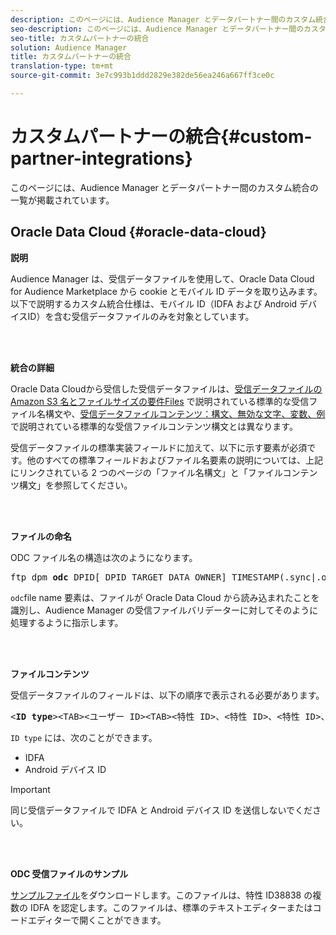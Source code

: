 ```yaml
---
description: このページには、Audience Manager とデータパートナー間のカスタム統合の一覧が掲載されています。
seo-description: このページには、Audience Manager とデータパートナー間のカスタム統合の一覧が掲載されています。
seo-title: カスタムパートナーの統合
solution: Audience Manager
title: カスタムパートナーの統合
translation-type: tm+mt
source-git-commit: 3e7c993b1ddd2829e382de56ea246a667ff3ce0c

---
```



# カスタムパートナーの統合{#custom-partner-integrations}

このページには、Audience Manager とデータパートナー間のカスタム統合の一覧が掲載されています。

## Oracle Data Cloud {#oracle-data-cloud}

**説明**

Audience Manager は、受信データファイルを使用して、Oracle Data Cloud for Audience Marketplace から cookie とモバイル ID データを取り込みます。以下で説明するカスタム統合仕様は、モバイル ID（IDFA および Android デバイスID）を含む受信データファイルのみを対象としています。

<br> 

**統合の詳細**

Oracle Data Cloudから受信した受信データファイルは、[受信データファイルの Amazon S3 名とファイルサイズの要件Files](/help/using/integration/sending-audience-data/batch-data-transfer-explained/inbound-s3-filenames.md) で説明されている標準的な受信ファイル名構文や、[受信データファイルコンテンツ：構文、無効な文字、変数、例](/help/using/integration/sending-audience-data/batch-data-transfer-explained/inbound-file-contents.md)で説明されている標準的な受信ファイルコンテンツ構文とは異なります。

受信データファイルの標準実装フィールドに加えて、以下に示す要素が必須です。他のすべての標準フィールドおよびファイル名要素の説明については、上記にリンクされている 2 つのページの「ファイル名構文」と「ファイルコンテンツ構文」を参照してください。

<br> 

**ファイルの命名**

ODC ファイル名の構造は次のようになります。

<pre>ftp_dpm_<b>odc</b>_DPID[_DPID_TARGET_DATA_OWNER]_TIMESTAMP(.sync|.overwrite)[.SPLIT_NUMBER][.gz]</pre>

`odc`file name 要素は、ファイルが Oracle Data Cloud から読み込まれたことを識別し、Audience Manager の受信ファイルバリデーターに対してそのように処理するように指示します。

<br> 

**ファイルコンテンツ**

受信データファイルのフィールドは、以下の順序で表示される必要があります。

<pre>&lt;<b>ID type</b>&gt;&lt;TAB&gt;&lt;ユーザー ID&gt;&lt;TAB&gt;&lt;特性 ID&gt;、&lt;特性 ID&gt;、&lt;特性 ID&gt;、...</pre>

`ID type` には、次のことができます。

* IDFA
* Android デバイス ID

>[!IMPORTANT]
>
>同じ受信データファイルで IDFA と Android デバイス ID を送信しないでください。

<br> 

**ODC 受信ファイルのサンプル**

[サンプルファイル](/help/using/integration/assets/ftp_dpm_odc_12345_1556223815.sync)をダウンロードします。このファイルは、特性 ID38838 の複数の IDFA を認定します。このファイルは、標準のテキストエディターまたはコードエディターで開くことができます。